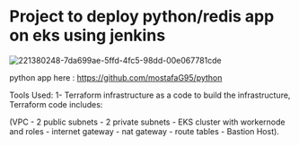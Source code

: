 # Project to deploy python/redis app on eks using jenkins

![221380248-7da699ae-5ffd-4fc5-98dd-00e067781cde](https://user-images.githubusercontent.com/116643188/227719104-36b1c5a9-e523-4cf7-8e05-394bd9f464bb.png)


python app here : https://github.com/mostafaG95/python

Tools Used:
1- Terraform infrastructure as a code to build the infrastructure, Terraform code includes:

(VPC - 2 public subnets - 2 private subnets - EKS cluster with workernode and roles - internet gateway - nat gateway - route tables - Bastion Host).

